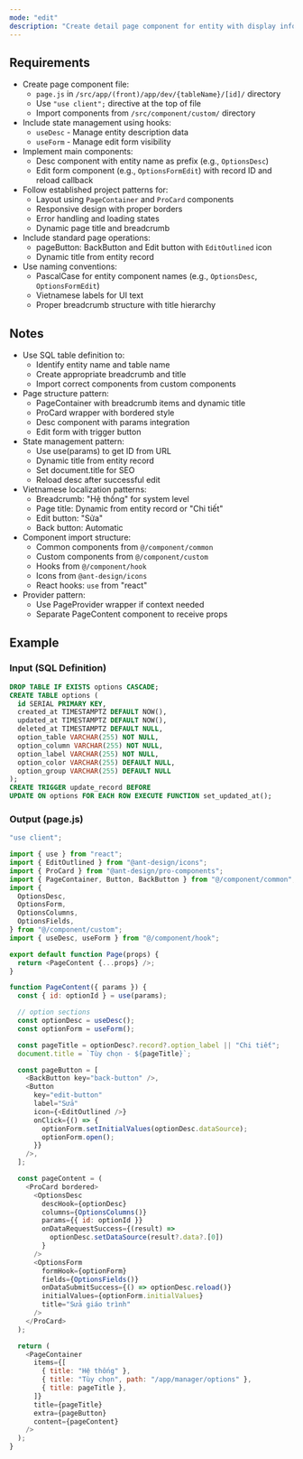 ```yaml
---
mode: "edit"
description: "Create detail page component for entity with display information and edit form functionality."
---
```


## Requirements

- Create page component file:
  - `page.js` in `/src/app/(front)/app/dev/{tableName}/[id]/` directory
  - Use `"use client";` directive at the top of file
  - Import components from `/src/component/custom/` directory
- Include state management using hooks:
  - `useDesc` - Manage entity description data
  - `useForm` - Manage edit form visibility
- Implement main components:
  - Desc component with entity name as prefix (e.g., `OptionsDesc`)
  - Edit form component (e.g., `OptionsFormEdit`) with record ID and reload callback
- Follow established project patterns for:
  - Layout using `PageContainer` and `ProCard` components
  - Responsive design with proper borders
  - Error handling and loading states
  - Dynamic page title and breadcrumb
- Include standard page operations:
  - pageButton: BackButton and Edit button with `EditOutlined` icon
  - Dynamic title from entity record
- Use naming conventions:
  - PascalCase for entity component names (e.g., `OptionsDesc`, `OptionsFormEdit`)
  - Vietnamese labels for UI text
  - Proper breadcrumb structure with title hierarchy

## Notes

- Use SQL table definition to:
  - Identify entity name and table name
  - Create appropriate breadcrumb and title
  - Import correct components from custom components
- Page structure pattern:
  - PageContainer with breadcrumb items and dynamic title
  - ProCard wrapper with bordered style
  - Desc component with params integration
  - Edit form with trigger button
- State management pattern:
  - Use use(params) to get ID from URL
  - Dynamic title from entity record
  - Set document.title for SEO
  - Reload desc after successful edit
- Vietnamese localization patterns:
  - Breadcrumb: "Hệ thống" for system level
  - Page title: Dynamic from entity record or "Chi tiết"
  - Edit button: "Sửa"
  - Back button: Automatic
- Component import structure:
  - Common components from `@/component/common`
  - Custom components from `@/component/custom`
  - Hooks from `@/component/hook`
  - Icons from `@ant-design/icons`
  - React hooks: `use` from "react"
- Provider pattern:
  - Use PageProvider wrapper if context needed
  - Separate PageContent component to receive props

## Example

### Input (SQL Definition)

```sql
DROP TABLE IF EXISTS options CASCADE;
CREATE TABLE options (
  id SERIAL PRIMARY KEY,
  created_at TIMESTAMPTZ DEFAULT NOW(),
  updated_at TIMESTAMPTZ DEFAULT NOW(),
  deleted_at TIMESTAMPTZ DEFAULT NULL,
  option_table VARCHAR(255) NOT NULL,
  option_column VARCHAR(255) NOT NULL,
  option_label VARCHAR(255) NOT NULL,
  option_color VARCHAR(255) DEFAULT NULL,
  option_group VARCHAR(255) DEFAULT NULL
);
CREATE TRIGGER update_record BEFORE
UPDATE ON options FOR EACH ROW EXECUTE FUNCTION set_updated_at();
```

### Output (page.js)

```javascript
"use client";

import { use } from "react";
import { EditOutlined } from "@ant-design/icons";
import { ProCard } from "@ant-design/pro-components";
import { PageContainer, Button, BackButton } from "@/component/common";
import {
  OptionsDesc,
  OptionsForm,
  OptionsColumns,
  OptionsFields,
} from "@/component/custom";
import { useDesc, useForm } from "@/component/hook";

export default function Page(props) {
  return <PageContent {...props} />;
}

function PageContent({ params }) {
  const { id: optionId } = use(params);

  // option sections
  const optionDesc = useDesc();
  const optionForm = useForm();

  const pageTitle = optionDesc?.record?.option_label || "Chi tiết";
  document.title = `Tùy chọn - ${pageTitle}`;

  const pageButton = [
    <BackButton key="back-button" />,
    <Button
      key="edit-button"
      label="Sửa"
      icon={<EditOutlined />}
      onClick={() => {
        optionForm.setInitialValues(optionDesc.dataSource);
        optionForm.open();
      }}
    />,
  ];

  const pageContent = (
    <ProCard bordered>
      <OptionsDesc
        descHook={optionDesc}
        columns={OptionsColumns()}
        params={{ id: optionId }}
        onDataRequestSuccess={(result) =>
          optionDesc.setDataSource(result?.data?.[0])
        }
      />
      <OptionsForm
        formHook={optionForm}
        fields={OptionsFields()}
        onDataSubmitSuccess={() => optionDesc.reload()}
        initialValues={optionForm.initialValues}
        title="Sửa giáo trình"
      />
    </ProCard>
  );

  return (
    <PageContainer
      items={[
        { title: "Hệ thống" },
        { title: "Tùy chọn", path: "/app/manager/options" },
        { title: pageTitle },
      ]}
      title={pageTitle}
      extra={pageButton}
      content={pageContent}
    />
  );
}
```
